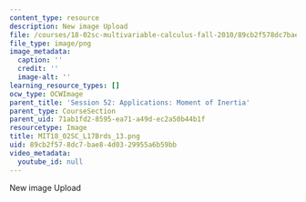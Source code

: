 ```yaml
---
content_type: resource
description: New image Upload
file: /courses/18-02sc-multivariable-calculus-fall-2010/89cb2f578dc7bae84d0329955a6b59bb_MIT18_02SC_L17Brds_13.png
file_type: image/png
image_metadata:
  caption: ''
  credit: ''
  image-alt: ''
learning_resource_types: []
ocw_type: OCWImage
parent_title: 'Session 52: Applications: Moment of Inertia'
parent_type: CourseSection
parent_uid: 71ab1fd2-8595-ea71-a49d-ec2a50b44b1f
resourcetype: Image
title: MIT18_02SC_L17Brds_13.png
uid: 89cb2f57-8dc7-bae8-4d03-29955a6b59bb
video_metadata:
  youtube_id: null
---
```

New image Upload

